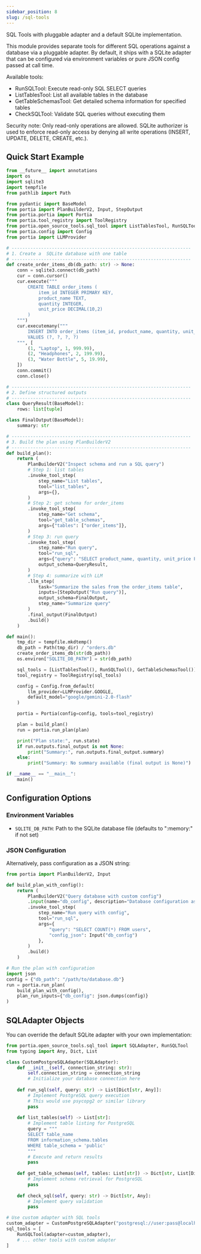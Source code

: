```yaml
---
sidebar_position: 8
slug: /sql-tools
---
```


SQL Tools with pluggable adapter and a default SQLite implementation.

This module provides separate tools for different SQL operations against a database
via a pluggable adapter. By default, it ships with a SQLite adapter that can be
configured via environment variables or pure JSON config passed at call time.

Available tools:
- RunSQLTool: Execute read-only SQL SELECT queries
- ListTablesTool: List all available tables in the database
- GetTableSchemasTool: Get detailed schema information for specified tables
- CheckSQLTool: Validate SQL queries without executing them

Security note: Only read-only operations are allowed. SQLite authorizer is used to enforce
read-only access by denying all write operations (INSERT, UPDATE, DELETE, CREATE, etc.).

## Quick Start Example

```python
from __future__ import annotations
import os
import sqlite3
import tempfile
from pathlib import Path

from pydantic import BaseModel
from portia import PlanBuilderV2, Input, StepOutput
from portia.portia import Portia
from portia.tool_registry import ToolRegistry
from portia.open_source_tools.sql_tool import ListTablesTool, RunSQLTool, GetTableSchemasTool
from portia.config import Config
from portia import LLMProvider

# -------------------------------------------------------------------
# 1. Create a  SQLite database with one table
# -------------------------------------------------------------------
def create_order_items_db(db_path: str) -> None:
    conn = sqlite3.connect(db_path)
    cur = conn.cursor()
    cur.execute("""
        CREATE TABLE order_items (
            item_id INTEGER PRIMARY KEY,
            product_name TEXT,
            quantity INTEGER,
            unit_price DECIMAL(10,2)
        )
    """)
    cur.executemany("""
        INSERT INTO order_items (item_id, product_name, quantity, unit_price)
        VALUES (?, ?, ?, ?)
    """, [
        (1, "Laptop", 1, 999.99),
        (2, "Headphones", 2, 199.99),
        (3, "Water Bottle", 5, 19.99),
    ])
    conn.commit()
    conn.close()

# -------------------------------------------------------------------
# 2. Define structured outputs
# -------------------------------------------------------------------
class QueryResult(BaseModel):
    rows: list[tuple]

class FinalOutput(BaseModel):
    summary: str

# -------------------------------------------------------------------
# 3. Build the plan using PlanBuilderV2
# -------------------------------------------------------------------
def build_plan():
    return (
        PlanBuilderV2("Inspect schema and run a SQL query")
        # Step 1: list tables
        .invoke_tool_step(
            step_name="List tables",
            tool="list_tables",
            args={},
        )
        # Step 2: get schema for order_items
        .invoke_tool_step(
            step_name="Get schema",
            tool="get_table_schemas",
            args={"tables": ["order_items"]},
        )
        # Step 3: run query
        .invoke_tool_step(
            step_name="Run query",
            tool="run_sql",
            args={"query": "SELECT product_name, quantity, unit_price FROM order_items"},
            output_schema=QueryResult,
        )
        # Step 4: summarize with LLM
        .llm_step(
            task="Summarize the sales from the order_items table",
            inputs=[StepOutput("Run query")],
            output_schema=FinalOutput,
            step_name="Summarize query"
        )
        .final_output(FinalOutput)
        .build()
    )

def main():
    tmp_dir = tempfile.mkdtemp()
    db_path = Path(tmp_dir) / "orders.db"
    create_order_items_db(str(db_path))
    os.environ["SQLITE_DB_PATH"] = str(db_path)

    sql_tools = [ListTablesTool(), RunSQLTool(), GetTableSchemasTool()]
    tool_registry = ToolRegistry(sql_tools)

    config = Config.from_default(
        llm_provider=LLMProvider.GOOGLE,
        default_model="google/gemini-2.0-flash"
    )

    portia = Portia(config=config, tools=tool_registry)

    plan = build_plan()
    run = portia.run_plan(plan)

    print("Plan state:", run.state)
    if run.outputs.final_output is not None:
        print("Summary:", run.outputs.final_output.summary)
    else:
        print("Summary: No summary available (final output is None)")

if __name__ == "__main__":
    main()
```

## Configuration Options

### Environment Variables
- `SQLITE_DB_PATH`: Path to the SQLite database file (defaults to ":memory:" if not set)

### JSON Configuration
Alternatively, pass configuration as a JSON string:

```python skip=true skip_reason=for example purpose only(actual users table does not exist)
from portia import PlanBuilderV2, Input

def build_plan_with_config():
    return (
        PlanBuilderV2("Query database with custom config")
        .input(name="db_config", description="Database configuration as JSON string")
        .invoke_tool_step(
            step_name="Run query with config",
            tool="run_sql",
            args={
                "query": "SELECT COUNT(*) FROM users",
                "config_json": Input("db_config")
            },
        )
        .build()
    )

# Run the plan with configuration
import json
config = {"db_path": "/path/to/database.db"}
run = portia.run_plan(
    build_plan_with_config(), 
    plan_run_inputs={"db_config": json.dumps(config)}
)
```

## SQLAdapter Objects
You can override the default SQLite adapter with your own implementation:

```python skip=true skip_reason=for example purpose only
from portia.open_source_tools.sql_tool import SQLAdapter, RunSQLTool
from typing import Any, Dict, List

class CustomPostgreSQLAdapter(SQLAdapter):
    def __init__(self, connection_string: str):
        self.connection_string = connection_string
        # Initialize your database connection here
        
    def run_sql(self, query: str) -> List[Dict[str, Any]]:
        # Implement PostgreSQL query execution
        # This would use psycopg2 or similar library
        pass
    
    def list_tables(self) -> List[str]:
        # Implement table listing for PostgreSQL
        query = """
        SELECT table_name 
        FROM information_schema.tables 
        WHERE table_schema = 'public'
        """
        # Execute and return results
        pass
    
    def get_table_schemas(self, tables: List[str]) -> Dict[str, List[Dict[str, Any]]]:
        # Implement schema retrieval for PostgreSQL
        pass
    
    def check_sql(self, query: str) -> Dict[str, Any]:
        # Implement query validation
        pass

# Use custom adapter with SQL tools
custom_adapter = CustomPostgreSQLAdapter("postgresql://user:pass@localhost/db")
sql_tools = [
    RunSQLTool(adapter=custom_adapter),
    # ... other tools with custom adapter
]
```